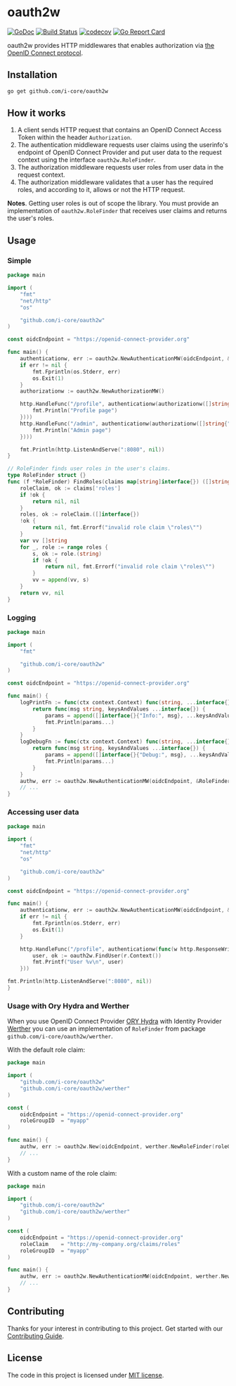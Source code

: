 # oauth2w

[![GoDoc][doc-img]][doc] [![Build Status][build-img]][build] [![codecov][codecov-img]][codecov] [![Go Report Card][goreport-img]][goreport]

oauth2w provides HTTP middlewares that enables authorization via [the OpenID Connect protocol][oidc-spec-core].

## Installation

```bash
go get github.com/i-core/oauth2w
```

## How it works

1. A client sends HTTP request that contains an OpenID Connect Access Token within the header `Authorization`.
2. The authentication middleware requests user claims using the userinfo's endpoint of OpenID Connect Provider
   and put user data to the request context using the interface `oauth2w.RoleFinder`.
3. The authorization middleware requests user roles from user data in the request context.
4. The authorization middleware validates that a user has the required roles, and according to it, allows or not the HTTP request.

**Notes**. Getting user roles is out of scope the library. You must provide an implementation of `oauth2w.RoleFinder`
that receives user claims and returns the user's roles.

## Usage

### Simple

```go
package main

import (
    "fmt"
    "net/http"
    "os"

    "github.com/i-core/oauth2w"
)

const oidcEndpoint = "https://openid-connect-provider.org"

func main() {
    authenticationw, err := oauth2w.NewAuthenticationMW(oidcEndpoint, &RoleFinder{})
    if err != nil {
        fmt.Fprintln(os.Stderr, err)
        os.Exit(1)
    }
    authorizationw := oauth2w.NewAuthorizationMW()

    http.HandleFunc("/profile", authenticationw(authorizationw([]string{"user"})(func(w http.ResponseWriter, r *http.Request) {
        fmt.Println("Profile page")
    })))
    http.HandleFunc("/admin", authenticationw(authorizationw([]string{"admin"})(func(w http.ResponseWriter, r *http.Request) {
        fmt.Println("Admin page")
    })))

    fmt.Println(http.ListenAndServe(":8080", nil))
}

// RoleFinder finds user roles in the user's claims.
type RoleFinder struct {}
func (f *RoleFinder) FindRoles(claims map[string]interface{}) ([]string, error) {
    roleClaim, ok := claims['roles']
    if !ok {
        return nil, nil
    }
    roles, ok := roleClaim.([]interface{})
    !ok {
        return nil, fmt.Errorf("invalid role claim \"roles\"")
    }
    var vv []string
    for _, role := range roles {
        s, ok := role.(string)
        if !ok {
            return nil, fmt.Errorf("invalid role claim \"roles\"")
        }
        vv = append(vv, s)
    }
    return vv, nil
}
```

### Logging

```go
package main

import (
    "fmt"

    "github.com/i-core/oauth2w"
)

const oidcEndpoint = "https://openid-connect-provider.org"

func main() {
    logPrintFn := func(ctx context.Context) func(string, ...interface{}) {
        return func(msg string, keysAndValues ...interface{}) {
            params = append([]interface{}{"Info:", msg}, ...keysAndValues)
            fmt.Println(params...)
        }
    }
    logDebugFn := func(ctx context.Context) func(string, ...interface{}) {
        return func(msg string, keysAndValues ...interface{}) {
            params = append([]interface{}{"Debug:", msg}, ...keysAndValues)
            fmt.Println(params...)
        }
    }
    authw, err := oauth2w.NewAuthenticationMW(oidcEndpoint, &RoleFinder{}, oauth2w.WithLogPrint(logPrintFn), oauth2w.WithLogDebug(logDebugFn))
    // ...
}
```

### Accessing user data

```go
package main

import (
    "fmt"
    "net/http"
    "os"

    "github.com/i-core/oauth2w"
)

const oidcEndpoint = "https://openid-connect-provider.org"

func main() {
    authenticationw, err := oauth2w.NewAuthenticationMW(oidcEndpoint, &RoleFinder{})
    if err != nil {
        fmt.Fprintln(os.Stderr, err)
        os.Exit(1)
    }

    http.HandleFunc("/profile", authenticationw(func(w http.ResponseWriter, r *http.Request) {
        user, ok := oauth2w.FindUser(r.Context())
        fmt.Printf("User %v\n", user)
    }))

fmt.Println(http.ListenAndServe(":8080", nil))
}
```

### Usage with Ory Hydra and Werther

When you use OpenID Connect Provider [ORY Hydra][hydra] with Identity Provider [Werther][werther] you can use
an implementation of `RoleFinder` from package `github.com/i-core/oauth2w/werther`.

With the default role claim:

```go
package main

import (
    "github.com/i-core/oauth2w"
    "github.com/i-core/oauth2w/werther"
)

const (
    oidcEndpoint = "https://openid-connect-provider.org"
    roleGroupID  = "myapp"
)

func main() {
    authw, err := oauth2w.New(oidcEndpoint, werther.NewRoleFinder(roleGroupID))
    // ...
}
```

With a custom name of the role claim:

```go
package main

import (
    "github.com/i-core/oauth2w"
    "github.com/i-core/oauth2w/werther"
)

const (
    oidcEndpoint = "https://openid-connect-provider.org"
    roleClaim    = "http://my-company.org/claims/roles"
    roleGroupID  = "myapp"
)

func main() {
    authw, err := oauth2w.NewAuthenticationMW(oidcEndpoint, werther.NewRoleFinder(roleGroupID).WithRoleClaim(roleClaim))
    // ...
}
```

## Contributing

Thanks for your interest in contributing to this project.
Get started with our [Contributing Guide][contrib].

## License

The code in this project is licensed under [MIT license][license].

[doc-img]: https://godoc.org/github.com/i-core/oauth2w?status.svg
[doc]: https://godoc.org/github.com/i-core/oauth2w
[build-img]: https://travis-ci.com/i-core/oauth2w.svg?branch=master
[build]: https://travis-ci.com/i-core/oauth2w
[codecov-img]: https://codecov.io/gh/i-core/oauth2w/branch/master/graph/badge.svg
[codecov]: https://codecov.io/gh/i-core/oauth2w
[goreport-img]: https://goreportcard.com/badge/github.com/i-core/oauth2w
[goreport]: https://goreportcard.com/report/github.com/i-core/oauth2w
[contrib]: https://github.com/i-core/.github/blob/master/CONTRIBUTING.md
[license]: LICENSE
[oidc-spec-core]: https://openid.net/specs/openid-connect-core-1_0.html
[hydra]: https://github.com/ory/hydra
[werther]: https://github.com/i-core/werther
